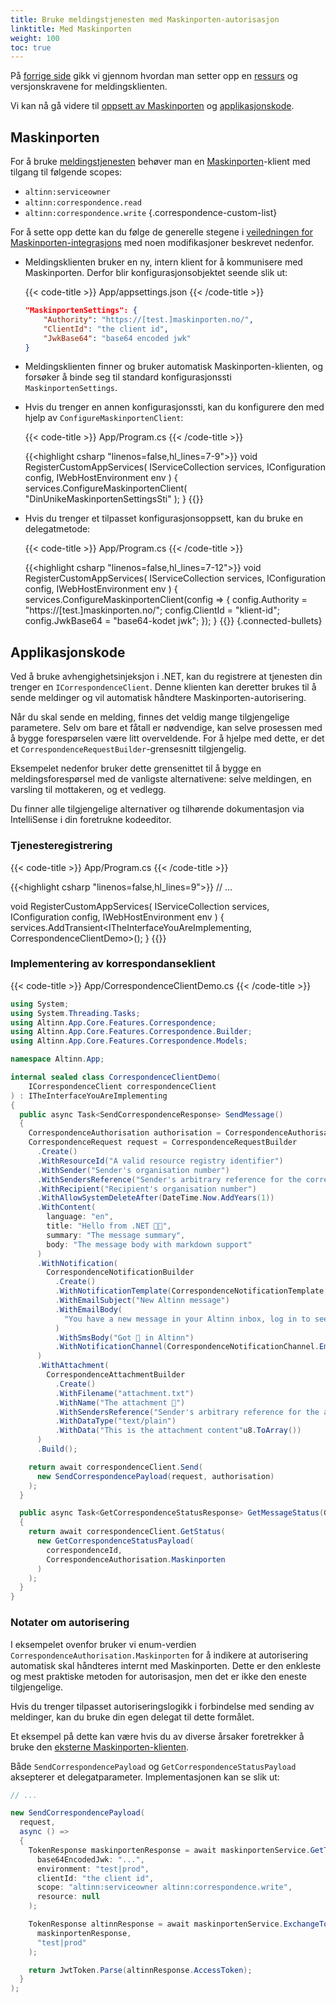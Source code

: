 ```yaml
---
title: Bruke meldingstjenesten med Maskinporten-autorisasjon
linktitle: Med Maskinporten
weight: 100
toc: true
---
```


På [forrige side](../) gikk vi gjennom hvordan man setter opp en [ressurs](../#altinn-ressurs) og versjonskravene
for meldingsklienten.

Vi kan nå gå videre til [oppsett av Maskinporten](#maskinporten) og [applikasjonskode](#applikasjonskode).

## Maskinporten

For å bruke [meldingstjenesten](/correspondence/) behøver man en [Maskinporten](/authorization/getting-started/authentication/maskinporten/)-klient med tilgang til følgende scopes:

- `altinn:serviceowner`
- `altinn:correspondence.read`
- `altinn:correspondence.write`
  {.correspondence-custom-list}

For å sette opp dette kan du følge de generelle stegene i [veiledningen for Maskinporten-integrasjons](../maskinporten/) med noen modifikasjoner beskrevet nedenfor.

- Meldingsklienten bruker en ny, intern klient for å kommunisere med Maskinporten. Derfor blir konfigurasjonsobjektet seende slik ut:

  {{< code-title >}}
  App/appsettings.json
  {{< /code-title >}}

  ```json
  "MaskinportenSettings": {
      "Authority": "https://[test.]maskinporten.no/",
      "ClientId": "the client id",
      "JwkBase64": "base64 encoded jwk"
  }
  ```

- Meldingsklienten finner og bruker automatisk Maskinporten-klienten, og forsøker å binde seg til standard konfigurasjonssti `MaskinportenSettings`.
- Hvis du trenger en annen konfigurasjonssti, kan du konfigurere den med hjelp av `ConfigureMaskinportenClient`:

  {{< code-title >}}
  App/Program.cs
  {{< /code-title >}}

  {{<highlight csharp "linenos=false,hl_lines=7-9">}}
  void RegisterCustomAppServices(
  IServiceCollection services,
  IConfiguration config,
  IWebHostEnvironment env
  )
  {
  services.ConfigureMaskinportenClient(
  "DinUnikeMaskinportenSettingsSti"
  );
  }
  {{</highlight>}}

- Hvis du trenger et tilpasset konfigurasjonsoppsett, kan du bruke en delegatmetode:

  {{< code-title >}}
  App/Program.cs
  {{< /code-title >}}

  {{<highlight csharp "linenos=false,hl_lines=7-12">}}
  void RegisterCustomAppServices(
  IServiceCollection services,
  IConfiguration config,
  IWebHostEnvironment env
  )
  {
  services.ConfigureMaskinportenClient(config =>
  {
  config.Authority = "https://[test.]maskinporten.no/";
  config.ClientId = "klient-id";
  config.JwkBase64 = "base64-kodet jwk";
  });
  }
  {{</highlight>}}
  {.connected-bullets}

## Applikasjonskode

Ved å bruke avhengighetsinjeksjon i .NET, kan du registrere at tjenesten din trenger en `ICorrespondenceClient`.
Denne klienten kan deretter brukes til å sende meldinger og vil automatisk håndtere Maskinporten-autorisering.

Når du skal sende en melding, finnes det veldig mange tilgjengelige parametere. Selv om bare et fåtall er nødvendige,
kan selve prosessen med å bygge forespørselen være litt overveldende. For å hjelpe med dette, er det et `CorrespondenceRequestBuilder`-grensesnitt tilgjengelig.

Eksempelet nedenfor bruker dette grensenittet til å bygge en meldingsforespørsel med de vanligste alternativene:
selve meldingen, en varsling til mottakeren, og et vedlegg.

Du finner alle tilgjengelige alternativer og tilhørende dokumentasjon via IntelliSense i din foretrukne kodeeditor.

### Tjenesteregistrering

{{< code-title >}}
App/Program.cs
{{< /code-title >}}

{{<highlight csharp "linenos=false,hl_lines=9">}}
// ...

void RegisterCustomAppServices(
IServiceCollection services,
IConfiguration config,
IWebHostEnvironment env
)
{
services.AddTransient<ITheInterfaceYouAreImplementing, CorrespondenceClientDemo>();
}
{{</highlight>}}

### Implementering av korrespondanseklient

{{< code-title >}}
App/CorrespondenceClientDemo.cs
{{< /code-title >}}

```cs
using System;
using System.Threading.Tasks;
using Altinn.App.Core.Features.Correspondence;
using Altinn.App.Core.Features.Correspondence.Builder;
using Altinn.App.Core.Features.Correspondence.Models;

namespace Altinn.App;

internal sealed class CorrespondenceClientDemo(
    ICorrespondenceClient correspondenceClient
) : ITheInterfaceYouAreImplementing
{
  public async Task<SendCorrespondenceResponse> SendMessage()
  {
    CorrespondenceAuthorisation authorisation = CorrespondenceAuthorisation.Maskinporten;
    CorrespondenceRequest request = CorrespondenceRequestBuilder
      .Create()
      .WithResourceId("A valid resource registry identifier")
      .WithSender("Sender's organisation number")
      .WithSendersReference("Sender's arbitrary reference for the correspondence")
      .WithRecipient("Recipient's organisation number")
      .WithAllowSystemDeleteAfter(DateTime.Now.AddYears(1))
      .WithContent(
        language: "en",
        title: "Hello from .NET 👋🏻",
        summary: "The message summary",
        body: "The message body with markdown support"
      )
      .WithNotification(
        CorrespondenceNotificationBuilder
          .Create()
          .WithNotificationTemplate(CorrespondenceNotificationTemplate.CustomMessage)
          .WithEmailSubject("New Altinn message")
          .WithEmailBody(
            "You have a new message in your Altinn inbox, log in to see what's new."
          )
          .WithSmsBody("Got 📨 in Altinn")
          .WithNotificationChannel(CorrespondenceNotificationChannel.EmailPreferred)
      )
      .WithAttachment(
        CorrespondenceAttachmentBuilder
          .Create()
          .WithFilename("attachment.txt")
          .WithName("The attachment 📎")
          .WithSendersReference("Sender's arbitrary reference for the attachment")
          .WithDataType("text/plain")
          .WithData("This is the attachment content"u8.ToArray())
      )
      .Build();

    return await correspondenceClient.Send(
      new SendCorrespondencePayload(request, authorisation)
    );
  }

  public async Task<GetCorrespondenceStatusResponse> GetMessageStatus(Guid correspondenceId)
  {
    return await correspondenceClient.GetStatus(
      new GetCorrespondenceStatusPayload(
        correspondenceId,
        CorrespondenceAuthorisation.Maskinporten
      )
    );
  }
}
```

### Notater om autorisering

I eksempelet ovenfor bruker vi enum-verdien `CorrespondenceAuthorisation.Maskinporten` for å indikere at autorisering automatisk
skal håndteres internt med Maskinporten. Dette er den enkleste og mest praktiske metoden for autorisasjon, men det er ikke den eneste tilgjengelige.

Hvis du trenger tilpasset autoriseringslogikk i forbindelse med sending av meldinger, kan du bruke din egen delegat til dette formålet.

Et eksempel på dette kan være hvis du av diverse årsaker foretrekker å bruke den [eksterne Maskinporten-klienten](https://github.com/Altinn/altinn-apiclient-maskinporten).

Både `SendCorrespondencePayload` og `GetCorrespondenceStatusPayload` aksepterer et delegatparameter. Implementasjonen kan se slik ut:

```cs
// ...

new SendCorrespondencePayload(
  request,
  async () =>
  {
    TokenResponse maskinportenResponse = await maskinportenService.GetToken(
      base64EncodedJwk: "...",
      environment: "test|prod",
      clientId: "the client id",
      scope: "altinn:serviceowner altinn:correspondence.write",
      resource: null
    );

    TokenResponse altinnResponse = await maskinportenService.ExchangeToAltinnToken(
      maskinportenResponse,
      "test|prod"
    );

    return JwtToken.Parse(altinnResponse.AccessToken);
  }
);
```
